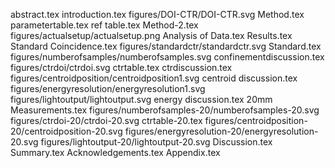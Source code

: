 abstract.tex
introduction.tex
figures/DOI-CTR/DOI-CTR.svg
Method.tex
parametertable.tex
ref table.tex
Method-2.tex
figures/actualsetup/actualsetup.png
Analysis of Data.tex
Results.tex
Standard Coincidence.tex
figures/standardctr/standardctr.svg
Standard.tex
figures/numberofsamples/numberofsamples.svg
confinementdiscussion.tex
figures/ctrdoi/ctrdoi.svg
ctrtable.tex
ctrdiscussion.tex
figures/centroidposition/centroidposition1.svg
centroid discussion.tex
figures/energyresolution/energyresolution1.svg
figures/lightoutput/lightoutput.svg
energy discussion.tex
20mm Measurements.tex
figures/numberofsamples-20/numberofsamples-20.svg
figures/ctrdoi-20/ctrdoi-20.svg
ctrtable-20.tex
figures/centroidposition-20/centroidposition-20.svg
figures/energyresolution-20/energyresolution-20.svg
figures/lightoutput-20/lightoutput-20.svg
Discussion.tex
Summary.tex
Acknowledgements.tex
Appendix.tex